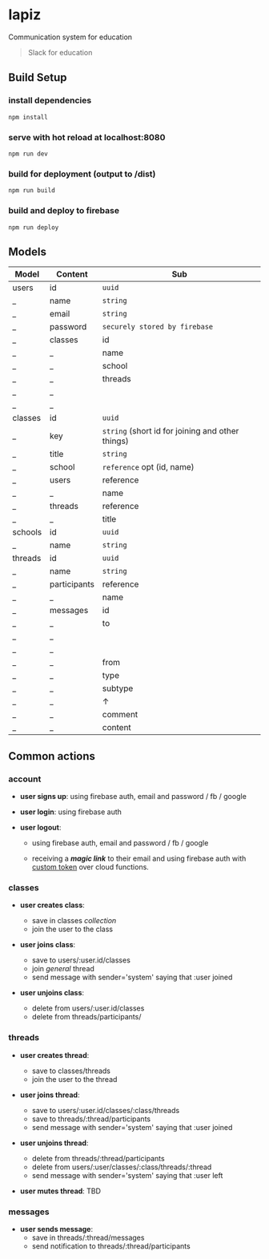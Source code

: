 # lapiz
Communication system for education
> Slack for education

## Build Setup


### install dependencies
`npm install`

### serve with hot reload at localhost:8080
`npm run dev`

### build for deployment (output to /dist)
`npm run build`

### build and deploy to firebase
`npm run deploy`


## Models

Model        | Content        | Sub
------------ | -------------- | ------------
users        | id             | `uuid`         
_            | name           | `string`       
_            | email          | `string`       
_            | password       | `securely stored by firebase`
_            | classes        | id             | `reference` classes/:class
_            | _              | name           | `string`
_            | _              | school         | `string`
_            | _              | threads        | `reference` threads/:thread
_            | _              |                | `string` name
_            | _              |                | `boolean` notify
classes      | id             | `uuid`         
_            | key            | `string` (short id for joining and other things)
_            | title          | `string`       
_            | school         | `reference` opt (id, name)
_            | users          | reference      | `fk` users/:user
_            | _              | name           | `string`
_            | threads        | reference      | `fk` threads/:thread
_            | _              | title          | `string`
schools      | id             | `uuid`         
_            | name           | `string`       
threads      | id             | `uuid`         
_            | name           | `string`       
_            | participants   | reference      | `reference` users/:user
_            | _              | name           | `string`
_            | messages       | id             | `uuid`
_            | _              | to             |  `reference` {{users_or_threads}}/:user_or_thread
_            | _              |                | `string` name
_            | _              |                | `string` type ('user' / 'thread' )
_            | _              | from           | `reference` :id _(of user)_
_            | _              | type           | `string` :text / :snippet / :file
_            | _              | subtype        | `string` if type = __snippet:__ :javascript / :python / :html / :latex / :css
_            | _              |    ↑           | if type = __file:__ :gdoc /  :gsheet / :gslide / :txt / :pdf / :image
_            | _              | comment        | `string` (only if subtype = snippet)
_            | _              | content        | `string` content of message or url of file

## Common actions

### account
- __user signs up__:
  using firebase auth, email and password / fb / google

- __user login__:
  using firebase auth

- __user logout__:
  - using firebase auth, email and password / fb / google

  - receiving a __*magic link*__ to their email and using firebase auth with [custom token](https://firebase.google.com/docs/auth/web/custom-auth?hl=es-419) over cloud functions.

### classes
- __user creates class__:
  - save in classes _collection_
  - join the user to the class


- __user joins class__:
  - save to users/:user.id/classes
  - join _general_ thread
  - send message with sender='system' saying that :user joined


- __user unjoins class__:
  - delete from users/:user.id/classes
  - delete from threads/participants/

### threads
- __user creates thread__:
  - save to classes/threads
  - join the user to the thread


- __user joins thread__:
  - save to users/:user.id/classes/:class/threads
  - save to threads/:thread/participants
  - send message with sender='system' saying that :user joined


- __user unjoins thread__:
  - delete from threads/:thread/participants
  - delete from users/:user/classes/:class/threads/:thread
  - send message with sender='system' saying that :user left


- __user mutes thread__:
  TBD


### messages
- __user sends message__:
  - save in threads/:thread/messages
  - send notification to threads/:thread/participants
